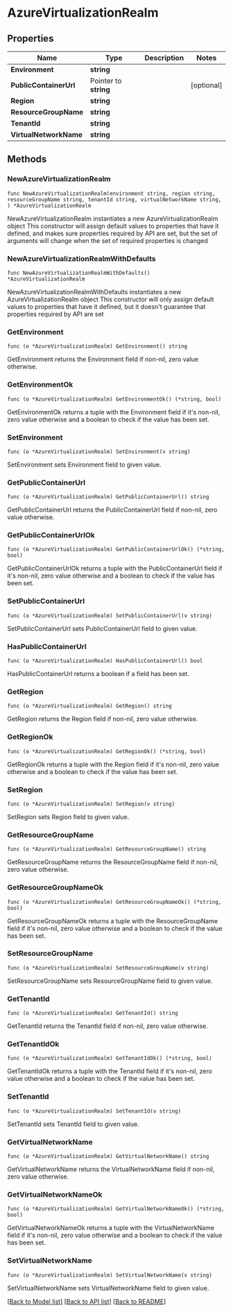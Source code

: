 # AzureVirtualizationRealm

## Properties

Name | Type | Description | Notes
------------ | ------------- | ------------- | -------------
**Environment** | **string** |  | 
**PublicContainerUrl** | Pointer to **string** |  | [optional] 
**Region** | **string** |  | 
**ResourceGroupName** | **string** |  | 
**TenantId** | **string** |  | 
**VirtualNetworkName** | **string** |  | 

## Methods

### NewAzureVirtualizationRealm

`func NewAzureVirtualizationRealm(environment string, region string, resourceGroupName string, tenantId string, virtualNetworkName string, ) *AzureVirtualizationRealm`

NewAzureVirtualizationRealm instantiates a new AzureVirtualizationRealm object
This constructor will assign default values to properties that have it defined,
and makes sure properties required by API are set, but the set of arguments
will change when the set of required properties is changed

### NewAzureVirtualizationRealmWithDefaults

`func NewAzureVirtualizationRealmWithDefaults() *AzureVirtualizationRealm`

NewAzureVirtualizationRealmWithDefaults instantiates a new AzureVirtualizationRealm object
This constructor will only assign default values to properties that have it defined,
but it doesn't guarantee that properties required by API are set

### GetEnvironment

`func (o *AzureVirtualizationRealm) GetEnvironment() string`

GetEnvironment returns the Environment field if non-nil, zero value otherwise.

### GetEnvironmentOk

`func (o *AzureVirtualizationRealm) GetEnvironmentOk() (*string, bool)`

GetEnvironmentOk returns a tuple with the Environment field if it's non-nil, zero value otherwise
and a boolean to check if the value has been set.

### SetEnvironment

`func (o *AzureVirtualizationRealm) SetEnvironment(v string)`

SetEnvironment sets Environment field to given value.


### GetPublicContainerUrl

`func (o *AzureVirtualizationRealm) GetPublicContainerUrl() string`

GetPublicContainerUrl returns the PublicContainerUrl field if non-nil, zero value otherwise.

### GetPublicContainerUrlOk

`func (o *AzureVirtualizationRealm) GetPublicContainerUrlOk() (*string, bool)`

GetPublicContainerUrlOk returns a tuple with the PublicContainerUrl field if it's non-nil, zero value otherwise
and a boolean to check if the value has been set.

### SetPublicContainerUrl

`func (o *AzureVirtualizationRealm) SetPublicContainerUrl(v string)`

SetPublicContainerUrl sets PublicContainerUrl field to given value.

### HasPublicContainerUrl

`func (o *AzureVirtualizationRealm) HasPublicContainerUrl() bool`

HasPublicContainerUrl returns a boolean if a field has been set.

### GetRegion

`func (o *AzureVirtualizationRealm) GetRegion() string`

GetRegion returns the Region field if non-nil, zero value otherwise.

### GetRegionOk

`func (o *AzureVirtualizationRealm) GetRegionOk() (*string, bool)`

GetRegionOk returns a tuple with the Region field if it's non-nil, zero value otherwise
and a boolean to check if the value has been set.

### SetRegion

`func (o *AzureVirtualizationRealm) SetRegion(v string)`

SetRegion sets Region field to given value.


### GetResourceGroupName

`func (o *AzureVirtualizationRealm) GetResourceGroupName() string`

GetResourceGroupName returns the ResourceGroupName field if non-nil, zero value otherwise.

### GetResourceGroupNameOk

`func (o *AzureVirtualizationRealm) GetResourceGroupNameOk() (*string, bool)`

GetResourceGroupNameOk returns a tuple with the ResourceGroupName field if it's non-nil, zero value otherwise
and a boolean to check if the value has been set.

### SetResourceGroupName

`func (o *AzureVirtualizationRealm) SetResourceGroupName(v string)`

SetResourceGroupName sets ResourceGroupName field to given value.


### GetTenantId

`func (o *AzureVirtualizationRealm) GetTenantId() string`

GetTenantId returns the TenantId field if non-nil, zero value otherwise.

### GetTenantIdOk

`func (o *AzureVirtualizationRealm) GetTenantIdOk() (*string, bool)`

GetTenantIdOk returns a tuple with the TenantId field if it's non-nil, zero value otherwise
and a boolean to check if the value has been set.

### SetTenantId

`func (o *AzureVirtualizationRealm) SetTenantId(v string)`

SetTenantId sets TenantId field to given value.


### GetVirtualNetworkName

`func (o *AzureVirtualizationRealm) GetVirtualNetworkName() string`

GetVirtualNetworkName returns the VirtualNetworkName field if non-nil, zero value otherwise.

### GetVirtualNetworkNameOk

`func (o *AzureVirtualizationRealm) GetVirtualNetworkNameOk() (*string, bool)`

GetVirtualNetworkNameOk returns a tuple with the VirtualNetworkName field if it's non-nil, zero value otherwise
and a boolean to check if the value has been set.

### SetVirtualNetworkName

`func (o *AzureVirtualizationRealm) SetVirtualNetworkName(v string)`

SetVirtualNetworkName sets VirtualNetworkName field to given value.



[[Back to Model list]](../README.md#documentation-for-models) [[Back to API list]](../README.md#documentation-for-api-endpoints) [[Back to README]](../README.md)


